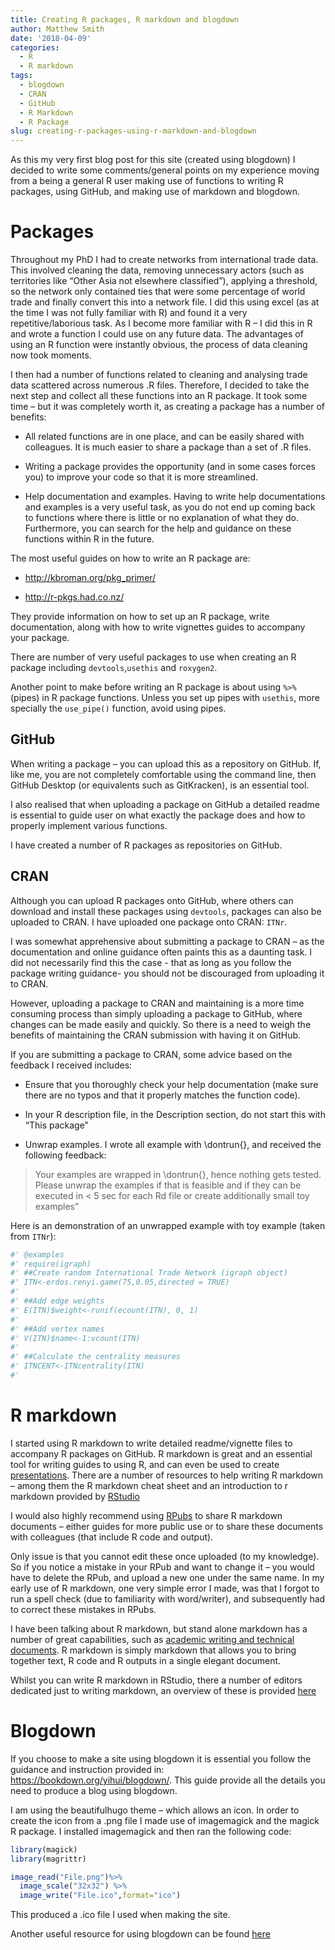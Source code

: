 ```yaml
---
title: Creating R packages, R markdown and blogdown
author: Matthew Smith
date: '2018-04-09'
categories:
  - R
  - R markdown
tags:
  - blogdown
  - CRAN
  - GitHub
  - R Markdown
  - R Package
slug: creating-r-packages-using-r-markdown-and-blogdown
---
```




As this my very first blog post for this site (created using blogdown) I decided to write some comments/general points on my experience moving from a being a general R user making use of functions to writing R packages, using GitHub, and making use of markdown and blogdown. 

# Packages
Throughout my PhD I had to create networks from international trade data. This involved cleaning the data, removing unnecessary actors (such as territories like “Other Asia not elsewhere classified”), applying a threshold, so the network only contained ties that were some percentage of world trade and finally convert this into a network file. I did this using excel (as at the time I was not fully familiar with R) and found it a very repetitive/laborious task. As I become more familiar with R – I did this in R and wrote a function I could use on any future data. The advantages of using an R function were instantly obvious, the process of data cleaning now took moments. 

I then had a number of functions related to cleaning and analysing trade data scattered across numerous .R files. Therefore, I decided to take the next step and collect all these functions into an R package. It took some time – but it was completely worth it, as creating a package has a number of benefits:  

* All related functions are in one place, and can be easily shared with colleagues. It is much easier to share a package than a set of .R files.  

*  Writing a package provides the opportunity (and in some cases forces you) to improve your code so that it is more streamlined.  

*  Help documentation and examples. Having to write help documentations and examples is a very useful task, as you do not end up coming back to functions where there is little or no explanation of what they do. Furthermore, you can search for the help and guidance on these functions within R in the future.

The most useful guides on how to write an R package are:  

*  http://kbroman.org/pkg_primer/  

*  http://r-pkgs.had.co.nz/

They provide information on how to set up an R package, write documentation, along with how to write vignettes guides to accompany your package.

There are number of very useful packages to use when creating an R package including `devtools`,`usethis` and `roxygen2`.

Another point to make before writing an R package is about using `%>%` (pipes) in R package functions. Unless you set up pipes with `usethis`, more specially the `use_pipe()` function, avoid using pipes.

## GitHub
When writing a package – you can upload this as a repository on GitHub. If, like me, you are not completely comfortable using the command line, then GitHub Desktop (or equivalents such as GitKracken), is an essential tool. 

I also realised that when uploading a package on GitHub a detailed readme is essential to guide user on what exactly the package does and how to properly implement various functions. 

I have created a number of R packages as repositories on GitHub. 

## CRAN
Although you can upload R packages onto GitHub, where others can download and install these packages using `devtools`, packages can also be uploaded to CRAN. I have uploaded one package onto CRAN: `ITNr`. 

I was somewhat apprehensive about submitting a package to CRAN – as the documentation and online guidance often paints this as a daunting task. I did not necessarily find this the case - that as long as you follow the package writing guidance- you should not be discouraged from uploading it to CRAN.

However, uploading a package to CRAN and maintaining is a more time consuming process than simply uploading a package to GitHub, where changes can be made easily and quickly. So there is a need to weigh the benefits of maintaining the CRAN submission with having it on GitHub. 

If you are submitting a package to CRAN, some advice based on the feedback I received includes:  

* Ensure that you thoroughly check your help documentation (make sure there are no typos and that it properly matches the function code).  

* In your R description file, in the Description section, do not start this with “This package”  

* Unwrap examples. I wrote all example with \dontrun{}, and received the following feedback:  

>Your examples are wrapped in \dontrun{}, hence nothing gets tested. Please unwrap the examples if that is feasible and if they can be executed in < 5 sec for each Rd file or create additionally small toy examples”  

Here is an demonstration of an unwrapped example with toy example (taken from `ITNr`):

```r
#' @examples
#' require(igraph)
#' ##Create random International Trade Network (igraph object)
#' ITN<-erdos.renyi.game(75,0.05,directed = TRUE)
#'
#' ##Add edge weights
#' E(ITN)$weight<-runif(ecount(ITN), 0, 1)
#'
#' ##Add vertex names
#' V(ITN)$name<-1:vcount(ITN)
#'
#' ##Calculate the centrality measures
#' ITNCENT<-ITNcentrality(ITN)
#'
```

# R markdown
I started using R markdown to write detailed readme/vignette files to accompany R packages on GitHub. R markdown is great and an essential tool for writing guides to using R, and can even be used to create [presentations](https://rmarkdown.rstudio.com/lesson-11.html). There are a number of resources to help writing R markdown – among them the R markdown cheat sheet and an introduction to r markdown provided by [RStudio](https://rmarkdown.rstudio.com/) 

I would also highly recommend using [RPubs](https://rpubs.com/) to share R markdown documents – either guides for more public use or to share these documents with colleagues (that include R code and output).  

Only issue is that you cannot edit these once uploaded (to my knowledge). So if you notice a mistake in your RPub and want to change it – you would have to delete the RPub, and upload a new one under the same name. In my early use of R markdown, one very simple error I made, was that I forgot to run a spell check (due to familiarity with word/writer), and subsequently had to correct these mistakes in RPubs. 

I have been talking about R markdown, but stand alone markdown has a number of great capabilities, such as [academic writing and technical documents](http://blog.kdheepak.com/writing-papers-with-markdown.html). R markdown is simply markdown that allows you to bring together text, R code and R outputs in a single elegant document. 

Whilst you can write R markdown in RStudio, there a number of editors dedicated just to writing markdown, an overview of these is provided [here](https://www.slant.co/topics/1852/~markdown-editors-for-windows) 

# Blogdown
If you choose to make a site using blogdown it is essential you follow the guidance and instruction provided in: https://bookdown.org/yihui/blogdown/. This guide provide all the details you need to produce a blog using blogdown. 

I am using the beautifulhugo theme – which allows an icon. In order to create the icon from a .png file I made use of imagemagick and the magick R package. I installed imagemagick and then ran the following code:


```r
library(magick)
library(magrittr)

image_read("File.png")%>%
  image_scale("32x32") %>%
  image_write("File.ico",format="ico")
```

This produced a .ico file I used when making the site.  

Another useful resource for using blogdown can be found [here](https://alison.rbind.io/post/up-and-running-with-blogdown/)

